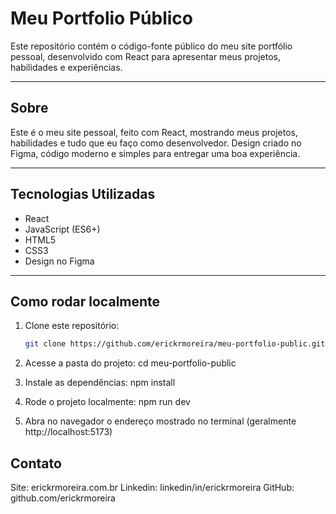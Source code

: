 # Meu Portfolio Público

Este repositório contém o código-fonte público do meu site portfólio pessoal, desenvolvido com React para apresentar meus projetos, habilidades e experiências.

---

## Sobre

Este é o meu site pessoal, feito com React, mostrando meus projetos, habilidades e tudo que eu faço como desenvolvedor. Design criado no Figma, código moderno e simples para entregar uma boa experiência.

---

## Tecnologias Utilizadas

- React
- JavaScript (ES6+)
- HTML5
- CSS3
- Design no Figma

---

## Como rodar localmente

1. Clone este repositório:
   ```bash
   git clone https://github.com/erickrmoreira/meu-portfolio-public.git

2. Acesse a pasta do projeto: cd meu-portfolio-public

3. Instale as dependências: npm install

4. Rode o projeto localmente: npm run dev

5. Abra no navegador o endereço mostrado no terminal (geralmente http://localhost:5173)


## Contato
Site: erickrmoreira.com.br
Linkedin: linkedin/in/erickrmoreira
GitHub: github.com/erickrmoreira



